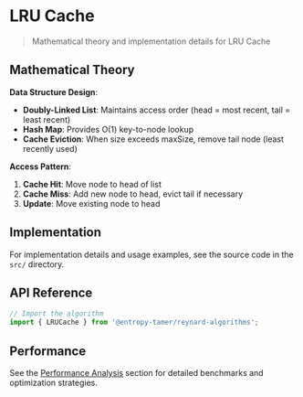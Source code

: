 # LRU Cache

> Mathematical theory and implementation details for LRU Cache

## Mathematical Theory

**Data Structure Design**:

- **Doubly-Linked List**: Maintains access order (head = most recent, tail = least recent)
- **Hash Map**: Provides O(1) key-to-node lookup
- **Cache Eviction**: When size exceeds maxSize, remove tail node (least recently used)

**Access Pattern**:

1. **Cache Hit**: Move node to head of list
2. **Cache Miss**: Add new node to head, evict tail if necessary
3. **Update**: Move existing node to head

## Implementation

For implementation details and usage examples, see the source code in the `src/` directory.

## API Reference

```typescript
// Import the algorithm
import { LRUCache } from '@entropy-tamer/reynard-algorithms';
```

## Performance

See the [Performance Analysis](../performance/) section for detailed benchmarks and optimization strategies.

